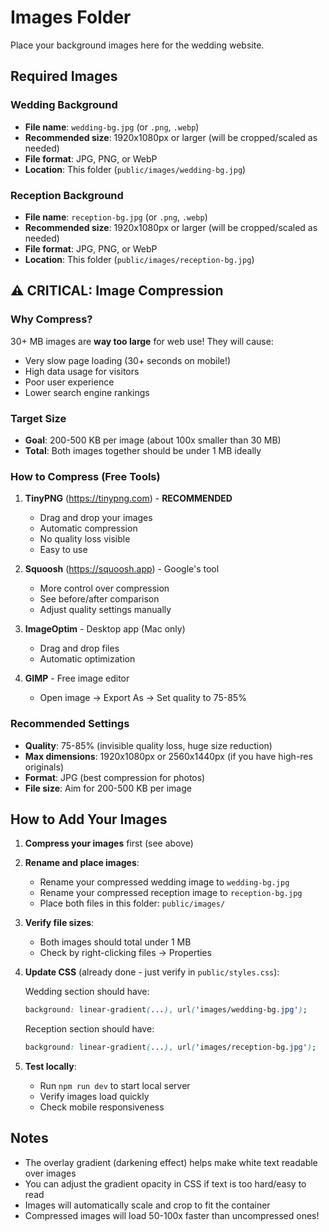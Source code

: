 # Images Folder

Place your background images here for the wedding website.

## Required Images

### Wedding Background
- **File name**: `wedding-bg.jpg` (or `.png`, `.webp`)
- **Recommended size**: 1920x1080px or larger (will be cropped/scaled as needed)
- **File format**: JPG, PNG, or WebP
- **Location**: This folder (`public/images/wedding-bg.jpg`)

### Reception Background
- **File name**: `reception-bg.jpg` (or `.png`, `.webp`)
- **Recommended size**: 1920x1080px or larger (will be cropped/scaled as needed)
- **File format**: JPG, PNG, or WebP
- **Location**: This folder (`public/images/reception-bg.jpg`)

## ⚠️ CRITICAL: Image Compression

### Why Compress?
30+ MB images are **way too large** for web use! They will cause:
- Very slow page loading (30+ seconds on mobile!)
- High data usage for visitors
- Poor user experience
- Lower search engine rankings

### Target Size
- **Goal**: 200-500 KB per image (about 100x smaller than 30 MB)
- **Total**: Both images together should be under 1 MB ideally

### How to Compress (Free Tools)

1. **TinyPNG** (https://tinypng.com) - **RECOMMENDED**
   - Drag and drop your images
   - Automatic compression
   - No quality loss visible
   - Easy to use

2. **Squoosh** (https://squoosh.app) - Google's tool
   - More control over compression
   - See before/after comparison
   - Adjust quality settings manually

3. **ImageOptim** - Desktop app (Mac only)
   - Drag and drop files
   - Automatic optimization

4. **GIMP** - Free image editor
   - Open image → Export As → Set quality to 75-85%

### Recommended Settings
- **Quality**: 75-85% (invisible quality loss, huge size reduction)
- **Max dimensions**: 1920x1080px or 2560x1440px (if you have high-res originals)
- **Format**: JPG (best compression for photos)
- **File size**: Aim for 200-500 KB per image

## How to Add Your Images

1. **Compress your images** first (see above)
   
2. **Rename and place images**:
   - Rename your compressed wedding image to `wedding-bg.jpg`
   - Rename your compressed reception image to `reception-bg.jpg`
   - Place both files in this folder: `public/images/`

3. **Verify file sizes**:
   - Both images should total under 1 MB
   - Check by right-clicking files → Properties

4. **Update CSS** (already done - just verify in `public/styles.css`):
   
   Wedding section should have:
   ```css
   background: linear-gradient(...), url('images/wedding-bg.jpg');
   ```
   
   Reception section should have:
   ```css
   background: linear-gradient(...), url('images/reception-bg.jpg');
   ```

5. **Test locally**:
   - Run `npm run dev` to start local server
   - Verify images load quickly
   - Check mobile responsiveness

## Notes

- The overlay gradient (darkening effect) helps make white text readable over images
- You can adjust the gradient opacity in CSS if text is too hard/easy to read
- Images will automatically scale and crop to fit the container
- Compressed images will load 50-100x faster than uncompressed ones!
